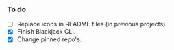 ### To do
- [ ] Replace icons in README files (in previous projects).
- [x] Finish Blackjack CLI.
- [x] Change pinned repo's.

